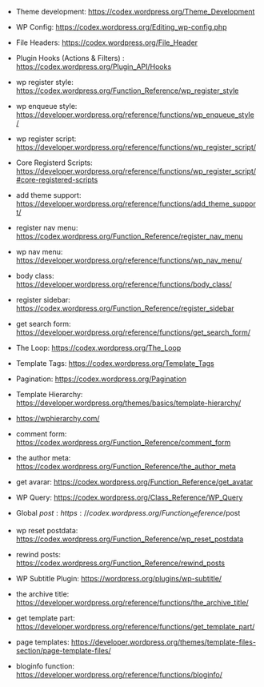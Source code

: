 - Theme development: https://codex.wordpress.org/Theme_Development

- WP Config: https://codex.wordpress.org/Editing_wp-config.php

- File Headers: https://codex.wordpress.org/File_Header

- Plugin Hooks (Actions & Filters) : https://codex.wordpress.org/Plugin_API/Hooks

- wp register style: https://codex.wordpress.org/Function_Reference/wp_register_style

- wp enqueue style: https://developer.wordpress.org/reference/functions/wp_enqueue_style/

- wp register script: https://developer.wordpress.org/reference/functions/wp_register_script/

- Core Registerd Scripts: https://developer.wordpress.org/reference/functions/wp_register_script/#core-registered-scripts

- add theme support: https://developer.wordpress.org/reference/functions/add_theme_support/

- register nav menu: https://codex.wordpress.org/Function_Reference/register_nav_menu

- wp nav menu: https://developer.wordpress.org/reference/functions/wp_nav_menu/

- body class: https://developer.wordpress.org/reference/functions/body_class/

- register sidebar: https://codex.wordpress.org/Function_Reference/register_sidebar

- get search form: https://developer.wordpress.org/reference/functions/get_search_form/

- The Loop: https://codex.wordpress.org/The_Loop

- Template Tags: https://codex.wordpress.org/Template_Tags

- Pagination: https://codex.wordpress.org/Pagination

- Template Hierarchy: https://developer.wordpress.org/themes/basics/template-hierarchy/

- https://wphierarchy.com/

- comment form: https://codex.wordpress.org/Function_Reference/comment_form

- the author meta: https://codex.wordpress.org/Function_Reference/the_author_meta

- get avarar: https://codex.wordpress.org/Function_Reference/get_avatar

- WP Query: https://codex.wordpress.org/Class_Reference/WP_Query

- Global $post: https://codex.wordpress.org/Function_Reference/$post

- wp reset postdata: https://codex.wordpress.org/Function_Reference/wp_reset_postdata

- rewind posts: https://codex.wordpress.org/Function_Reference/rewind_posts

- WP Subtitle Plugin: https://wordpress.org/plugins/wp-subtitle/

- the archive title: https://developer.wordpress.org/reference/functions/the_archive_title/

- get template part: https://developer.wordpress.org/reference/functions/get_template_part/

- page templates: https://developer.wordpress.org/themes/template-files-section/page-template-files/

- bloginfo function: https://developer.wordpress.org/reference/functions/bloginfo/





















